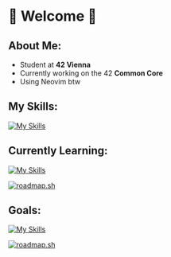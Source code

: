 # 🤍 Welcome 🤍

## About Me:
- Student at **42 Vienna**
- Currently working on the 42 **Common Core**
- Using Neovim btw

## My Skills:

[![My Skills](https://skillicons.dev/icons?i=c,html,css)](https://skillicons.dev)

## Currently Learning:

[![My Skills](https://skillicons.dev/icons?i=js)](https://skillicons.dev)

[![roadmap.sh](https://roadmap.sh/card/wide/66490832bc68b74d9bc4656a?variant=dark&roadmaps=javascript)](https://roadmap.sh)

## Goals:

[![My Skills](https://skillicons.dev/icons?i=godot,julia,cpp,ts,cs)](https://skillicons.dev)

[![roadmap.sh](https://roadmap.sh/card/tall/66490832bc68b74d9bc4656a?variant=dark&roadmaps=full-stack%2Cjavascript%2Crust)](https://roadmap.sh)

